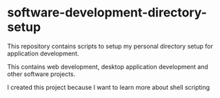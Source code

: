 # software-development-directory-setup

This repository contains scripts to setup my personal directory setup for application development.

This contains web development, desktop application development and other software projects.

I created this project because I want to learn more about shell scripting